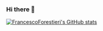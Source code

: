 ### Hi there 👋

[![FrancescoForestieri's GitHub stats](https://github-readme-stats.vercel.app/api?username=anuraghazra)](https://github.com/anuraghazra/github-readme-stats)

<!--
**FrancescoForestieri/FrancescoForestieri** is a ✨ _special_ ✨ repository because its `README.md` (this file) appears on your GitHub profile.

Here are some ideas to get you started:

- 🔭 I’m currently working on ...
- 🌱 I’m currently learning ...
- 👯 I’m looking to collaborate on ...
- 🤔 I’m looking for help with ...
- 💬 Ask me about ...
- 📫 How to reach me: ...
- 😄 Pronouns: ...
- ⚡ Fun fact: ...
-->
